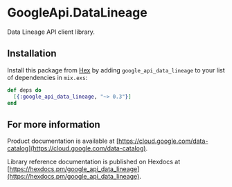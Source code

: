 # GoogleApi.DataLineage

Data Lineage API client library.



## Installation

Install this package from [Hex](https://hex.pm) by adding
`google_api_data_lineage` to your list of dependencies in `mix.exs`:

```elixir
def deps do
  [{:google_api_data_lineage, "~> 0.3"}]
end
```

## For more information

Product documentation is available at [https://cloud.google.com/data-catalog](https://cloud.google.com/data-catalog).

Library reference documentation is published on Hexdocs at
[https://hexdocs.pm/google_api_data_lineage](https://hexdocs.pm/google_api_data_lineage).
